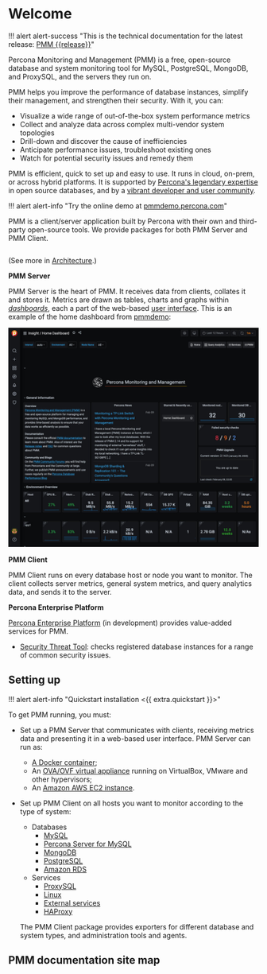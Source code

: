 # Welcome

!!! alert alert-success "This is the technical documentation for the latest release: [PMM {{release}}](release-notes/{{release}}.md)"

Percona Monitoring and Management (PMM) is a free, open-source database and system monitoring tool for MySQL, PostgreSQL, MongoDB, and ProxySQL, and the servers they run on.

PMM helps you improve the performance of database instances, simplify their management, and strengthen their security. With it, you can:

- Visualize a wide range of out-of-the-box system performance metrics
- Collect and analyze data across complex multi-vendor system topologies
- Drill-down and discover the cause of inefficiencies
- Anticipate performance issues, troubleshoot existing ones
- Watch for potential security issues and remedy them

PMM is efficient, quick to set up and easy to use. It runs in cloud, on-prem, or across hybrid platforms. It is supported by [Percona's legendary expertise](https://www.percona.com/services) in open source databases, and by a [vibrant developer and user community](https://www.percona.com/forums/questions-discussions/percona-monitoring-and-management).

!!! alert alert-info "Try the online demo at <a href='https://pmmdemo.percona.com/' target='_blank'>pmmdemo.percona.com</a>"

PMM is a client/server application built by Percona with their own and third-party open-source tools. We provide packages for both PMM Server and PMM Client.

```plantuml source="_resources/diagrams/1_PMM_Context.puml"
```

(See more in [Architecture](details/architecture.md).)

**PMM Server**

PMM Server is the heart of PMM. It receives data from clients, collates it and stores it. Metrics are drawn as tables, charts and graphs within [*dashboards*](details/dashboards/), each a part of the web-based [user interface](using/interface.md). This is an example of the home dashboard from [pmmdemo](https://pmmdemo.percona.com/):

![PMM Server user interface home page](_images/PMM_Home_Dashboard_TALL.jpg)

**PMM Client**

PMM Client runs on every database host or node you want to monitor. The client collects server metrics, general system metrics, and query analytics data, and sends it to the server.

**Percona Enterprise Platform**

[Percona Enterprise Platform](using/platform/) (in development) provides value-added services for PMM.

- [Security Threat Tool](using/platform/security-threat-tool.md): checks registered database instances for a range of common security issues.

## Setting up

!!! alert alert-info "Quickstart installation <{{ extra.quickstart }}>"

To get PMM running, you must:

- Set up a PMM Server that communicates with clients, receiving metrics data and presenting it in a web-based user interface. PMM Server can run as:
	- [A Docker container](setting-up/server/docker.md);
	- An [OVA/OVF virtual appliance](setting-up/server/virtual-appliance.md) running on VirtualBox, VMware and other hypervisors;
	- An [Amazon AWS EC2 instance](setting-up/server/aws.md).
- Set up PMM Client on all hosts you want to monitor according to the type of system:
	- Databases
		- [MySQL](setting-up/client/mysql.md)
		- [Percona Server for MySQL](setting-up/client/percona-server.md)
		- [MongoDB](setting-up/client/mongodb.md)
		- [PostgreSQL](setting-up/client/postgresql.md)
		-  [Amazon RDS](setting-up/client/aws.md)
	- Services
		- [ProxySQL](setting-up/client/proxysql.md)
		- [Linux](setting-up/client/linux.md)
		- [External services](setting-up/client/external.md)
		- [HAProxy](setting-up/client/haproxy.md)

	The PMM Client package provides exporters for different database and system types, and administration tools and agents.

## PMM documentation site map

```plantuml format="svg_inline" source="_resources/diagrams/Map.puml"
```
